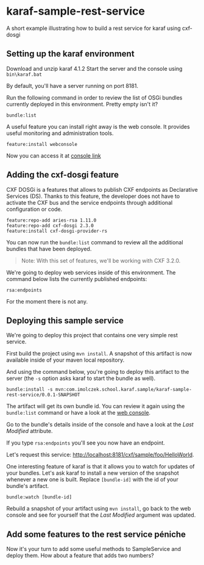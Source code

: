 # karaf-sample-rest-service
A short example illustrating how to build a rest service for karaf using cxf-dosgi

## Setting up the karaf environment

Download and unzip karaf 4.1.2
Start the server and the console using `bin\karaf.bat`

By default, you'll have a server running on port 8181.

Run the following command in order to review the list of OSGi bundles currently deployed in this environment. Pretty empty isn't it?

```
bundle:list
```

A useful feature you can install right away is the web console. It provides useful monitoring and administration tools.

```
feature:install webconsole
```

Now you can access it at [console link](http://localhost:8181/system/console)

## Adding the cxf-dosgi feature

CXF DOSGi is a features that allows to publish CXF endpoints as Declarative Services (DS).
Thanks to this feature, the developer does not have to activate the CXF bus and the service endpoints through additional configuration or code.

```
feature:repo-add aries-rsa 1.11.0
feature:repo-add cxf-dosgi 2.3.0
feature:install cxf-dosgi-provider-rs
```

You can now run the `bundle:list` command to review all the additional bundles that have been deployed.

> Note: With this set of features, we'll be working with CXF 3.2.0.

We're going to deploy web services inside of this environment. The command below lists the currently published endpoints:

```
rsa:endpoints
```

For the moment there is not any.

## Deploying this sample service

We're going to deploy this project that contains one very simple rest service.

First build the project using `mvn install`. A snapshot of this artifact is now available inside of your maven local repository.

And using the command below, you're going to deploy this artifact to the server (the `-s` option asks karaf to start the bundle as well).

```
bundle:install -s mvn:com.imolczek.school.karaf.sample/karaf-sample-rest-service/0.0.1-SNAPSHOT
```

The artifact will get its own bundle id. You can review it again using the `bundle:list` command or have a look at the [web console](http://localhost:8181/system/console/bundles).

Go to the bundle's details inside of the console and have a look at the _Last Modified_ attribute.

If you type `rsa:endpoints` you'll see you now have an endpoint.

Let's request this service: [http://localhost:8181/cxf/sample/foo/HelloWorld](http://localhost:8181/cxf/sample/foo/HelloWorld).

One interesting feature of karaf is that it allows you to watch for updates of your bundles. Let's ask karaf to install a new version of the snapshot whenever a new one is built. Replace `[bundle-id]` with the id of your bundle's artifact.

```
bundle:watch [bundle-id]
```

Rebuild a snapshot of your artifact using `mvn install`, go back to the web console and see for yourself that the _Last Modified_ argument was updated.

## Add some features to the rest service péniche

Now it's your turn to add some useful methods to SampleService and deploy them. How about a feature that adds two numbers?

